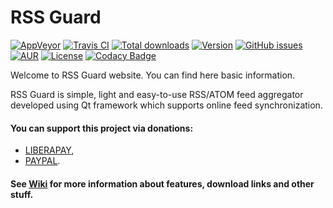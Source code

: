 RSS Guard
=========

[![AppVeyor](https://img.shields.io/appveyor/ci/martinrotter/rssguard.svg?maxAge=360)](https://ci.appveyor.com/project/martinrotter/rssguard)
[![Travis CI](https://img.shields.io/travis/martinrotter/rssguard.svg?maxAge=360)](https://travis-ci.org/martinrotter/rssguard)
[![Total downloads](https://img.shields.io/github/downloads/martinrotter/rssguard/total.svg?maxAge=360)](http://www.somsubhra.com/github-release-stats/?username=martinrotter&repository=rssguard&search=0)
[![Version](https://img.shields.io/github/release/martinrotter/rssguard.svg?maxAge=360)](https://raw.githubusercontent.com/martinrotter/rssguard/master/resources/text/CHANGELOG)
[![GitHub issues](https://img.shields.io/github/issues/martinrotter/rssguard.svg?maxAge=360)](https://github.com/martinrotter/rssguard/issues)
[![AUR](https://img.shields.io/aur/votes/rssguard.svg?maxAge=3600)](https://aur.archlinux.org/packages/rssguard/)
[![License](https://img.shields.io/github/license/martinrotter/rssguard.svg?maxAge=360000)](https://github.com/martinrotter/rssguard/blob/master/LICENSE.md)
[![Codacy Badge](https://api.codacy.com/project/badge/Grade/d9ba5ecfcd1a412a89d1dfffd0ae2ef6)](https://www.codacy.com/app/martinrotter/rssguard?utm_source=github.com&amp;utm_medium=referral&amp;utm_content=martinrotter/rssguard&amp;utm_campaign=Badge_Grade)

Welcome to RSS Guard website. You can find here basic information.

RSS Guard is simple, light and easy-to-use RSS/ATOM feed aggregator developed using Qt framework which supports online feed synchronization.

#### You can support this project via donations:
* [LIBERAPAY](https://liberapay.com/martinrotter),
* [PAYPAL](https://www.paypal.com/cgi-bin/webscr?cmd=_s-xclick&hosted_button_id=XMWPLPK893VH4).

#### See [Wiki](https://github.com/martinrotter/rssguard/wiki) for more information about features, download links and other stuff.

